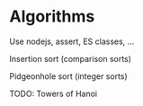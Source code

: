 # Algorithms

Use nodejs, assert, ES classes, ...

Insertion sort (comparison sorts)

Pidgeonhole sort (integer sorts)

TODO: Towers of Hanoi